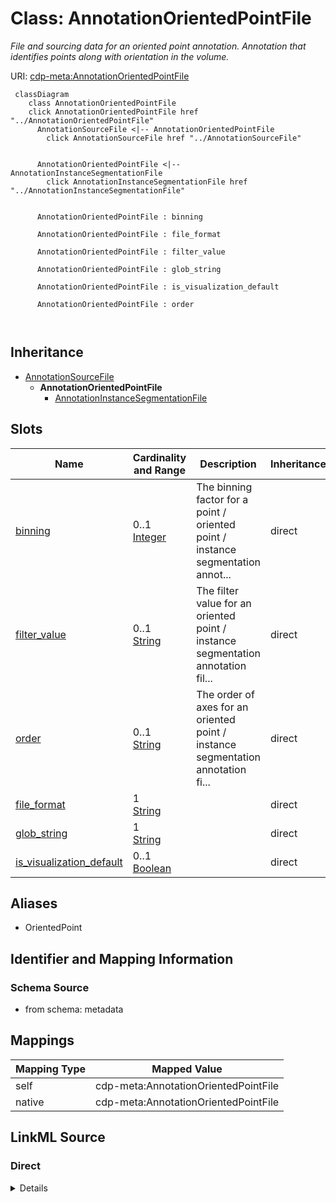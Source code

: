 

# Class: AnnotationOrientedPointFile


_File and sourcing data for an oriented point annotation. Annotation that identifies points along with orientation in the volume._





URI: [cdp-meta:AnnotationOrientedPointFile](metadataAnnotationOrientedPointFile)






```mermaid
 classDiagram
    class AnnotationOrientedPointFile
    click AnnotationOrientedPointFile href "../AnnotationOrientedPointFile"
      AnnotationSourceFile <|-- AnnotationOrientedPointFile
        click AnnotationSourceFile href "../AnnotationSourceFile"
      

      AnnotationOrientedPointFile <|-- AnnotationInstanceSegmentationFile
        click AnnotationInstanceSegmentationFile href "../AnnotationInstanceSegmentationFile"
      
      
      AnnotationOrientedPointFile : binning
        
      AnnotationOrientedPointFile : file_format
        
      AnnotationOrientedPointFile : filter_value
        
      AnnotationOrientedPointFile : glob_string
        
      AnnotationOrientedPointFile : is_visualization_default
        
      AnnotationOrientedPointFile : order
        
      
```





## Inheritance
* [AnnotationSourceFile](AnnotationSourceFile.md)
    * **AnnotationOrientedPointFile**
        * [AnnotationInstanceSegmentationFile](AnnotationInstanceSegmentationFile.md)



## Slots

| Name | Cardinality and Range | Description | Inheritance |
| ---  | --- | --- | --- |
| [binning](binning.md) | 0..1 <br/> [Integer](Integer.md) | The binning factor for a point / oriented point / instance segmentation annot... | direct |
| [filter_value](filter_value.md) | 0..1 <br/> [String](String.md) | The filter value for an oriented point / instance segmentation annotation fil... | direct |
| [order](order.md) | 0..1 <br/> [String](String.md) | The order of axes for an oriented point / instance segmentation annotation fi... | direct |
| [file_format](file_format.md) | 1 <br/> [String](String.md) |  | direct |
| [glob_string](glob_string.md) | 1 <br/> [String](String.md) |  | direct |
| [is_visualization_default](is_visualization_default.md) | 0..1 <br/> [Boolean](Boolean.md) |  | direct |







## Aliases


* OrientedPoint



## Identifier and Mapping Information







### Schema Source


* from schema: metadata





## Mappings

| Mapping Type | Mapped Value |
| ---  | ---  |
| self | cdp-meta:AnnotationOrientedPointFile |
| native | cdp-meta:AnnotationOrientedPointFile |





## LinkML Source

<!-- TODO: investigate https://stackoverflow.com/questions/37606292/how-to-create-tabbed-code-blocks-in-mkdocs-or-sphinx -->

### Direct

<details>
```yaml
name: AnnotationOrientedPointFile
description: File and sourcing data for an oriented point annotation. Annotation that
  identifies points along with orientation in the volume.
from_schema: metadata
aliases:
- OrientedPoint
is_a: AnnotationSourceFile
attributes:
  binning:
    name: binning
    description: The binning factor for a point / oriented point / instance segmentation
      annotation file.
    from_schema: metadata
    exact_mappings:
    - cdp-common:annotation_source_file_binning
    rank: 1000
    ifabsent: int(1)
    alias: binning
    owner: AnnotationOrientedPointFile
    domain_of:
    - AnnotationOrientedPointFile
    - AnnotationPointFile
    - AnnotationInstanceSegmentationFile
    range: integer
    inlined: true
    inlined_as_list: true
  filter_value:
    name: filter_value
    description: The filter value for an oriented point / instance segmentation annotation
      file.
    from_schema: metadata
    exact_mappings:
    - cdp-common:annotation_source_file_filter_value
    rank: 1000
    alias: filter_value
    owner: AnnotationOrientedPointFile
    domain_of:
    - AnnotationOrientedPointFile
    - AnnotationInstanceSegmentationFile
    range: string
    inlined: true
    inlined_as_list: true
  order:
    name: order
    description: The order of axes for an oriented point / instance segmentation annotation
      file.
    from_schema: metadata
    exact_mappings:
    - cdp-common:annotation_source_file_order
    rank: 1000
    alias: order
    owner: AnnotationOrientedPointFile
    domain_of:
    - AnnotationOrientedPointFile
    - AnnotationInstanceSegmentationFile
    range: string
    inlined: true
    inlined_as_list: true
  file_format:
    name: file_format
    from_schema: metadata
    exact_mappings:
    - cdp-common:annotation_source_file_format
    alias: file_format
    owner: AnnotationOrientedPointFile
    domain_of:
    - AnnotationSourceFile
    - AnnotationOrientedPointFile
    - AnnotationInstanceSegmentationFile
    - AnnotationPointFile
    - AnnotationSegmentationMaskFile
    - AnnotationSemanticSegmentationMaskFile
    range: string
    required: true
    inlined: true
    inlined_as_list: true
  glob_string:
    name: glob_string
    from_schema: metadata
    exact_mappings:
    - cdp-common:annotation_source_file_glob_string
    alias: glob_string
    owner: AnnotationOrientedPointFile
    domain_of:
    - AnnotationSourceFile
    - AnnotationOrientedPointFile
    - AnnotationInstanceSegmentationFile
    - AnnotationPointFile
    - AnnotationSegmentationMaskFile
    - AnnotationSemanticSegmentationMaskFile
    range: string
    required: true
    inlined: true
    inlined_as_list: true
  is_visualization_default:
    name: is_visualization_default
    from_schema: metadata
    exact_mappings:
    - cdp-common:annotation_source_file_is_visualization_default
    alias: is_visualization_default
    owner: AnnotationOrientedPointFile
    domain_of:
    - AnnotationSourceFile
    - AnnotationOrientedPointFile
    - AnnotationInstanceSegmentationFile
    - AnnotationPointFile
    - AnnotationSegmentationMaskFile
    - AnnotationSemanticSegmentationMaskFile
    range: boolean
    inlined: true
    inlined_as_list: true

```
</details>

### Induced

<details>
```yaml
name: AnnotationOrientedPointFile
description: File and sourcing data for an oriented point annotation. Annotation that
  identifies points along with orientation in the volume.
from_schema: metadata
aliases:
- OrientedPoint
is_a: AnnotationSourceFile
attributes:
  binning:
    name: binning
    description: The binning factor for a point / oriented point / instance segmentation
      annotation file.
    from_schema: metadata
    exact_mappings:
    - cdp-common:annotation_source_file_binning
    rank: 1000
    ifabsent: int(1)
    alias: binning
    owner: AnnotationOrientedPointFile
    domain_of:
    - AnnotationOrientedPointFile
    - AnnotationPointFile
    - AnnotationInstanceSegmentationFile
    range: integer
    inlined: true
    inlined_as_list: true
  filter_value:
    name: filter_value
    description: The filter value for an oriented point / instance segmentation annotation
      file.
    from_schema: metadata
    exact_mappings:
    - cdp-common:annotation_source_file_filter_value
    rank: 1000
    alias: filter_value
    owner: AnnotationOrientedPointFile
    domain_of:
    - AnnotationOrientedPointFile
    - AnnotationInstanceSegmentationFile
    range: string
    inlined: true
    inlined_as_list: true
  order:
    name: order
    description: The order of axes for an oriented point / instance segmentation annotation
      file.
    from_schema: metadata
    exact_mappings:
    - cdp-common:annotation_source_file_order
    rank: 1000
    alias: order
    owner: AnnotationOrientedPointFile
    domain_of:
    - AnnotationOrientedPointFile
    - AnnotationInstanceSegmentationFile
    range: string
    inlined: true
    inlined_as_list: true
  file_format:
    name: file_format
    from_schema: metadata
    exact_mappings:
    - cdp-common:annotation_source_file_format
    alias: file_format
    owner: AnnotationOrientedPointFile
    domain_of:
    - AnnotationSourceFile
    - AnnotationOrientedPointFile
    - AnnotationInstanceSegmentationFile
    - AnnotationPointFile
    - AnnotationSegmentationMaskFile
    - AnnotationSemanticSegmentationMaskFile
    range: string
    required: true
    inlined: true
    inlined_as_list: true
  glob_string:
    name: glob_string
    from_schema: metadata
    exact_mappings:
    - cdp-common:annotation_source_file_glob_string
    alias: glob_string
    owner: AnnotationOrientedPointFile
    domain_of:
    - AnnotationSourceFile
    - AnnotationOrientedPointFile
    - AnnotationInstanceSegmentationFile
    - AnnotationPointFile
    - AnnotationSegmentationMaskFile
    - AnnotationSemanticSegmentationMaskFile
    range: string
    required: true
    inlined: true
    inlined_as_list: true
  is_visualization_default:
    name: is_visualization_default
    from_schema: metadata
    exact_mappings:
    - cdp-common:annotation_source_file_is_visualization_default
    alias: is_visualization_default
    owner: AnnotationOrientedPointFile
    domain_of:
    - AnnotationSourceFile
    - AnnotationOrientedPointFile
    - AnnotationInstanceSegmentationFile
    - AnnotationPointFile
    - AnnotationSegmentationMaskFile
    - AnnotationSemanticSegmentationMaskFile
    range: boolean
    inlined: true
    inlined_as_list: true

```
</details>